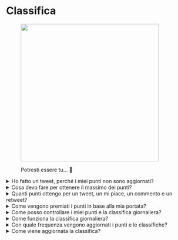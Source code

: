 # Classifica

<figure><img src="../../../.gitbook/assets/Prometheus_Throne.png" alt="" width="375"><figcaption><p>Potresti essere tu... 👀</p></figcaption></figure>

<details>

<summary>Ho fatto un tweet, perché i miei punti non sono aggiornati?</summary>

Aggiorniamo i dati ogni 24 ore, quindi il tuo punteggio verrà aggiornato di conseguenza. Tieni presente che un tweet deve prima avere un certo livello di coinvolgimento (visualizzazioni, mi piace, commenti, retweet) per essere conteggiato da [LunarCrush](lunarcrush-test.md). Ciò potrebbe comportare un ritardo fino a 48 ore. È importante notare che non c'è limite al numero di tweet che puoi pubblicare in un giorno. Quando tweetti frequentemente e in modo coerente, i ritardi di elaborazione di LunarCrush hanno un impatto minore.

</details>

<details>

<summary>Cosa devo fare per ottenere il massimo dei punti?</summary>

Per ottenere il massimo dei punti per la stagione, l'obiettivo è puntare alla posizione più alta nella classifica ogni giorno. Essere costantemente tra i primi 300 partecipanti forma una solida base, ma raggiungere una posizione prominente è un risultato che garantisce il massimo dei punti.

Mantenere una presenza regolare è fondamentale per evitare di perdere punti giornalieri. Per ottimizzare ulteriormente i tuoi punti giornalieri, considera queste migliori pratiche:

Utilizza il punteggio di influenza di [LunarCrush](lunarcrush-test.md). Mantieni un programma di pubblicazione regolare (10-40 volte al giorno per i principali influencer). Utilizza correttamente i $ticker e gli #hashtag (#XBorg, $XBG e #XBG). Offri contenuti di valore per coinvolgere i tuoi follower. Interagisci con post rilevanti, in particolare quelli legati a token, exchange o NFT di cui sei appassionato. Dai priorità all'aspetto visivo utilizzando immagini di alta qualità. Tagga altre persone influenti e figure di spicco associate ai token su cui ti concentri. Evita l'uso eccessivo di hashtag non pertinenti per evitare lo spam.

</details>

<details>

<summary>Quanti punti ottengo per un tweet, un mi piace, un commento e un retweet?</summary>

Poiché ci affidiamo a [LunarCrush](lunarcrush-test.md), non assegniamo punti per azioni isolate. LunarCrush misura il tuo coinvolgimento complessivo nel progetto XBorg durante la giornata e genera una classifica. In base a questa classifica giornaliera, il giocatore accumula punti. Per ulteriori dettagli su come viene generata la classifica di influenza, consulta [FAQ di LunarCrush](https://lunarcrush.com/faq/how-does-lunarcrush-calculate-social-influence).

</details>

<details>

<summary>Come vengono premiati i punti in base alla mia portata?</summary>

Le attività di coinvolgimento cumulative, che comprendono azioni come tweet, mi piace, retweet, commenti e follower, giocano un ruolo nel determinare la tua classifica giornaliera di influencer misurata da LunarCrush. XBorg assegna punti su base giornaliera durante la fase in base a questa classifica. Raggiungere una posizione più alta alla fine della fase comporta una ricompensa più consistente.

</details>

<details>

<summary>Come posso controllare i miei punti e la classifica giornaliera?</summary>

Visita <mark style="color:red;">**{LINK ALLA CLASSIFICA}**</mark>. La classifica viene aggiornata ogni 24 ore.

</details>

<details>

<summary>Come funziona la classifica giornaliera?</summary>

In base alla tua classifica, calcolata e misurata nelle ultime 24 ore da LunarCrush, ottieni punti su base giornaliera.

I punti vengono assegnati come segue:

* 1° posto: 100 punti
* 2° posto: 95 punti
* 3° posto: 90 punti
* 4° posto: 88 punti
* 5° posto: 86 punti

Per le posizioni successive:

* Dal 6° al 10° posto: i punti diminuiscono rispettivamente da 84 a 80.
* Dal 11° al 15° posto: i punti diminuiscono rispettivamente da 75 a 71.

Per classifiche di gruppo più ampie:

* Dal 16° al 25° posto: tutti ricevono 70 punti.
* Dal 26° al 35° posto: tutti ricevono 65 punti.
* Dal 36° al 50° posto: tutti ricevono 60 punti.
* Dal 51° al 70° posto: tutti ricevono 55 punti.
* Dal 71° al 100° posto: tutti ricevono 50 punti.
* Dal 101° al 150° posto: tutti ricevono 40 punti.
* Dal 151° al 200° posto: tutti ricevono 30 punti.
* Dal 201° al 240° posto: tutti ricevono 20 punti.
* Dal 241° al 270° posto: tutti ricevono 15 punti.
* Dal 271° al 290° posto: tutti ricevono 10 punti.
* Dal 291° al 300° posto: tutti ricevono 5 punti.

Se la tua posizione cade al di là del 300° posto, non riceverai punti per quel giorno. Ma questo è il vantaggio di questa classifica: ogni giorno hai una nuova possibilità di fare bene.

Speriamo che questa spiegazione fornisca chiarezza su come vengono accumulati i punti.

</details>

<details>

<summary>Con quale frequenza vengono aggiornati i punti e le classifiche?</summary>

Eseguiamo l'estrazione dei dati quotidianamente e assegniamo punti ai primi 300 influencer del giorno. Di conseguenza, la classifica cambia ogni 24 ore.

</details>

<details>

<summary>Come viene aggiornata la classifica?</summary>

Ogni giorno guadagni punti in base alla tua posizione giornaliera. Questi punti vengono accumulati quotidianamente per compilare la classifica. Questa classifica svolge un ruolo cruciale nel determinare le tue ricompense alla fine del periodo di qualificazione o della stagione.

</details>